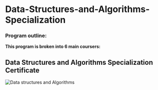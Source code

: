 # Data-Structures-and-Algorithms-Specialization


### Program outline:

**This program is broken into 6 main coursers:**


## Data Structures and Algorithms Specialization Certificate 



![Data structures and Algorithms](https://user-images.githubusercontent.com/33187812/85189367-cfe27580-b2ae-11ea-835d-0431d27baa9a.png)